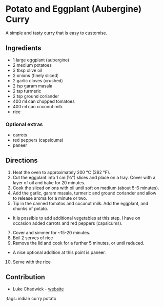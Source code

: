 # Potato and Eggplant (Aubergine) Curry

A simple and tasty curry that is easy to customise.

## Ingredients

- 1 large eggplant (aubergine)
- 2 medium potatoes
- 3 tbsp olive oil
- 2 onions (finely sliced)
- 2 garlic cloves (crushed)
- 2 tsp garam masala
- 2 tsp turmeric
- 2 tsp ground coriander
- 400 ml can chopped tomatoes
- 400 ml can coconut milk
- rice

### Optional extras
- carrots
- red peppers (capsicums)
- paneer

## Directions

1. Heat the oven to approximately 200 °C (392 °F). 
2. Cut the eggplant into 1 cm (⅓") slices and place on a tray. Cover with a layer of oil and bake for 20 minutes.
3. Cook the sliced onions with oil until soft on medium (about 5-6 minutes).
4. Add the garlic, garam masala, turmeric and ground coriander and allow to release aroma for a minute or two.
5. Tip in the canned tomatos and coconut milk. Add the eggplant, and chunks of potato.
  - It is possible to add additional vegetables at this step. I have on occasion added carrots and red peppers (capsicums).
7. Cover and simmer for ~15-20 minutes. 
8. Boil 2 serves of rice
9. Remove the lid and cook for a further 5 minutes, or until reduced.
  - A nice optional addition at this point is paneer.
10. Serve with the rice

## Contribution

- Luke Chadwick - [website](https://lukechadwick.com)

;tags: indian curry potato
